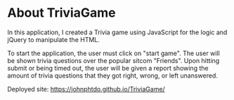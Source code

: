 # About TriviaGame
In this application, I created a Trivia game using JavaScript for the logic and jQuery to manipulate the HTML. 

To start the application, the user must click on "start game". The user will be shown trivia questions over the popular sitcom "Friends". Upon hitting submit or being timed out, the user will be given a report showing the amount of trivia questions that they got right, wrong, or left unanswered.

Deployed site: https://johnphtdo.github.io/TriviaGame/
